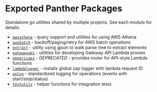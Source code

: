 # Exported Panther Packages

Standalone go utilities shared by multiple projects. See each module for details:

- [`awsathena`](awsathena) - query support and utilities for using AWS Athena
- [`awsbatch`](awsbatch) - backoff/paging/retry for AWS batch operations
- [`extract`](extract) - utility using gjson to walk parse tree to extract elements
- [`gatewayapi`](gatewayapi) - utilities for developing Gateway API Lambda proxies
- [`genericapi`](genericapi) - _DEPRECATED_ - provides router for API-style Lambda functions
- [`lambdalogger`](lambdalogger) - installs global zap logger with lambda request ID
- [`oplog`](oplog) - standardized logging for operations (events with start/stop/status)
- [`testutils`](testutils) - helper functions for integration tests
